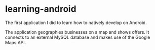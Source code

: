 # learning-android

The first application I did to learn how to natively develop on Android.

The application geographies businesses on a map and shows offers.
It connects to an external MySQL database and makes use of the Google Maps API.